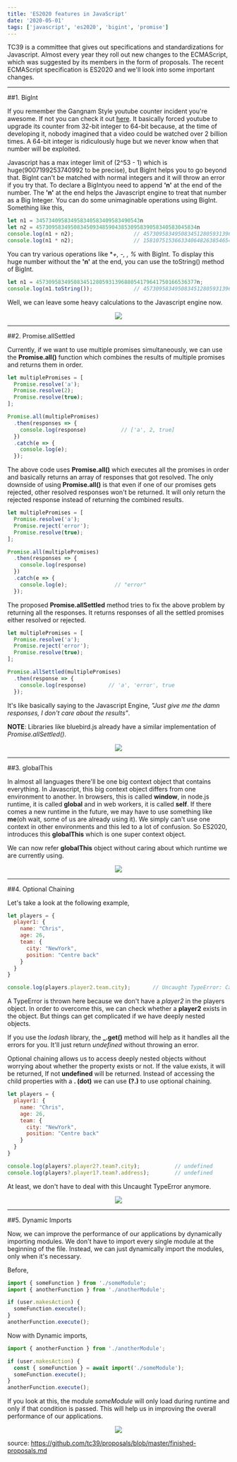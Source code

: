 ```yaml
---
title: 'ES2020 features in JavaScript'
date: '2020-05-01'
tags: ['javascript', 'es2020', 'bigint', 'promise']
---
```


TC39 is a committee that gives out specifications and standardizations for Javascript. Almost every year they roll out new changes to the ECMAScript, which was
suggested by its members in the form of proposals. The recent ECMAScript specification is ES2020 and we'll look into some important changes.

---

##1. BigInt

If you remember the Gangnam Style youtube counter incident you're awesome. If not you can check it out <a href="https://www.bbc.com/news/world-asia-30288542">here</a>. It basically forced youtube to upgrade its counter from 32-bit integer to 64-bit because, at the time of developing it,
nobody imagined that a video could be watched over 2 billion times. A 64-bit integer is ridiculously huge but we never know when that number will be exploited.

Javascript has a max integer limit of (2^53 - 1) which is huge(9007199253740992 to be precise), but BigInt helps you to go beyond that.  BigInt can't be matched with normal integers and it will throw an error if you try that. To declare a BigIntyou need to append **'n'** at the end of the number. 
The **'n'** at the end helps the Javascript engine to treat that number as a Big Integer. You can do some unimaginable operations using BigInt. Something like this,

```javascript
let n1 = 345734095834958340583409583490543n
let n2 = 457309583495083450934859043853095839058340583045834n
console.log(n1 + n2);                   // 457309583495083451280593139688054179641750166536377n
console.log(n1 * n2);                   // 158107515366334064826385465466257091931204935532234894557702484961502448456274547862n
```

You can try various operations like **+, -, *, %** with BigInt.
To display this huge number without the **'n'**  at the end, you can use the toString() method of BigInt.

```javascript
let n1 = 457309583495083451280593139688054179641750166536377n;
console.log(n1.toString());             // 457309583495083451280593139688054179641750166536377
```

Well, we can leave some heavy calculations to the Javascript engine now.

<center>
    <img align="center" src="https://media.giphy.com/media/RJh92v4Y1jcsInxWxR/giphy.gif">
</center>

---

##2. Promise.allSettled

Currently, if we want to use multiple promises simultaneously, we can use the **Promise.all()** function which combines the results of multiple promises and 
returns them in order.

```javascript
let multiplePromises = [
  Promise.resolve('a');
  Promise.resolve(2);
  Promise.resolve(true);
];

Promise.all(multiplePromises)
  .then(responses => {
    console.log(response)           // ['a', 2, true]
  })
  .catch(e => {
    console.log(e);
  });
```

The above code uses **Promise.all()** which executes all the promises in order and basically returns an array of responses that got resolved. The only
downside of using **Promise.all()** is that even if one of our promises gets rejected, other resolved responses won't be returned. It will only return 
the rejected response instead of returning the combined results.

```javascript
let multiplePromises = [
  Promise.resolve('a');
  Promise.reject('error');
  Promise.resolve(true);
];

Promise.all(multiplePromises)
  .then(responses => {
    console.log(response)           
  })
  .catch(e => {
    console.log(e);               // "error"
  });
```

The proposed **Promise.allSettled** method tries to fix the above problem by returning all the responses. It returns responses of all the settled promises
either resolved or rejected.

```javascript
let multiplePromises = [
  Promise.resolve('a');
  Promise.reject('error');
  Promise.resolve(true);
];

Promise.allSettled(multiplePromises)
  .then(response => {
    console.log(response)       // 'a', 'error', true
  });
```

It's like basically saying to the Javascript Engine, *"Just give me the damn responses, I don't care about the results"*.

**NOTE**: Libraries like bluebird.js already have a similar implementation of *Promise.allSettled()*.

<center>
    <img align="center" src="https://media.giphy.com/media/YQNddm1UAzwGI8sR6c/giphy.gif">
</center>

---

##3. globalThis

In almost all languages there'll be one big context object that contains everything. In Javascript, this big context object differs from 
one environment to another. In browsers, this is called **window**, in node.js runtime, it is called **global** and in web workers, it is called **self**.
If there comes a new runtime in the future, we may have to use something like **me**(oh wait, some of us are already using it). We simply can't use
one context in other environments and this led to a lot of confusion. So ES2020, introduces this **globalThis** which is one super context object.

We can now refer **globalThis** object without caring about which runtime we are currently using.

<center>
    <img align="center" src="https://media.giphy.com/media/lnCDdnuRwFNVXk8dLr/giphy.gif">
</center>

---

##4. Optional Chaining

Let's take a look at the following example,

```javascript
let players = {
  player1: {
    name: "Chris",
    age: 26,
    team: {
      city: "NewYork",
      position: "Centre back"
    }
  }
}

console.log(players.player2.team.city);       // Uncaught TypeError: Cannot read property 'team' of undefined
```

A TypeError is thrown here because we don't have a *player2* in the players object. In order to overcome this, we can check whether a **player2** exists
in the object. But things can get complicated if we have deeply nested objects. 

If you use the *lodash* library, the **_.get()** method will help as it handles all the errors for you. It'll just return *undefined* without
throwing an error.

Optional chaining allows us to access deeply nested objects without worrying about whether the property exists or not. If the value exists, it will 
be returned, If not **undefined** will be returned. Instead of accessing the child properties with a **. (dot)** we can use **(?.)** to use optional chaining.

```javascript
let players = {
  player1: {
    name: "Chris",
    age: 26,
    team: {
      city: "NewYork",
      position: "Centre back"
    }
  }
}

console.log(players?.player2?.team?.city);           // undefined
console.log(players?.player1?.team?.address);        // undefined
```

At least, we don't have to deal with this Uncaught TypeError anymore.

<center>
    <img align="center" src="https://media.giphy.com/media/l2JdVVpB1NSM7mnss/giphy.gif">
</center>

---

##5. Dynamic Imports

Now, we can improve the performance of our applications by dynamically importing modules. We don't have to import every single module at the
beginning of the file. Instead, we can just dynamically import the modules, only when it's necessary.

Before,

```javascript
import { someFunction } from './someModule';
import { anotherFunction } from './anotherModule';

if (user.makesAction) {
  someFunction.execute();
}
anotherFunction.execute();
```

Now with Dynamic imports,

```javascript
import { anotherFunction } from './anotherModule';

if (user.makesAction) {
  const { someFunction } = await import('./someModule'); 
  someFunction.execute();
}
anotherFunction.execute();
```

If you look at this, the module *someModule* will only load during runtime and only if that condition is passed. This will help us in improving the 
overall performance of our applications.

<center>
    <img align="center" src="https://media.giphy.com/media/2HONNTJbRhzKE/giphy.gif">
</center>

source: https://github.com/tc39/proposals/blob/master/finished-proposals.md